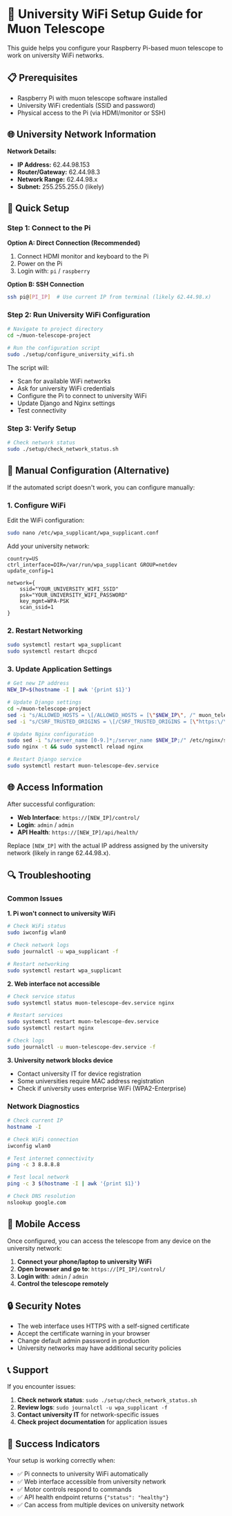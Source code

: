 # 🏫 University WiFi Setup Guide for Muon Telescope

This guide helps you configure your Raspberry Pi-based muon telescope to work on university WiFi networks.

## 📋 Prerequisites

- Raspberry Pi with muon telescope software installed
- University WiFi credentials (SSID and password)
- Physical access to the Pi (via HDMI/monitor or SSH)

## 🌐 University Network Information

**Network Details:**
- **IP Address:** 62.44.98.153
- **Router/Gateway:** 62.44.98.3
- **Network Range:** 62.44.98.x
- **Subnet:** 255.255.255.0 (likely)

## 🚀 Quick Setup

### Step 1: Connect to the Pi

**Option A: Direct Connection (Recommended)**
1. Connect HDMI monitor and keyboard to the Pi
2. Power on the Pi
3. Login with: `pi` / `raspberry`

**Option B: SSH Connection**
```bash
ssh pi@[PI_IP]  # Use current IP from terminal (likely 62.44.98.x)
```

### Step 2: Run University WiFi Configuration

```bash
# Navigate to project directory
cd ~/muon-telescope-project

# Run the configuration script
sudo ./setup/configure_university_wifi.sh
```

The script will:
- Scan for available WiFi networks
- Ask for university WiFi credentials
- Configure the Pi to connect to university WiFi
- Update Django and Nginx settings
- Test connectivity

### Step 3: Verify Setup

```bash
# Check network status
sudo ./setup/check_network_status.sh
```

## 🔧 Manual Configuration (Alternative)

If the automated script doesn't work, you can configure manually:

### 1. Configure WiFi

Edit the WiFi configuration:
```bash
sudo nano /etc/wpa_supplicant/wpa_supplicant.conf
```

Add your university network:
```
country=US
ctrl_interface=DIR=/var/run/wpa_supplicant GROUP=netdev
update_config=1

network={
    ssid="YOUR_UNIVERSITY_WIFI_SSID"
    psk="YOUR_UNIVERSITY_WIFI_PASSWORD"
    key_mgmt=WPA-PSK
    scan_ssid=1
}
```

### 2. Restart Networking

```bash
sudo systemctl restart wpa_supplicant
sudo systemctl restart dhcpcd
```

### 3. Update Application Settings

```bash
# Get new IP address
NEW_IP=$(hostname -I | awk '{print $1}')

# Update Django settings
cd ~/muon-telescope-project
sed -i "s/ALLOWED_HOSTS = \[/ALLOWED_HOSTS = [\"$NEW_IP\", /" muon_telescope/settings.py
sed -i "s/CSRF_TRUSTED_ORIGINS = \[/CSRF_TRUSTED_ORIGINS = [\"https:\/\/$NEW_IP\", /" muon_telescope/settings.py

# Update Nginx configuration
sudo sed -i "s/server_name [0-9.]*;/server_name $NEW_IP;/" /etc/nginx/sites-available/muon-telescope
sudo nginx -t && sudo systemctl reload nginx

# Restart Django service
sudo systemctl restart muon-telescope-dev.service
```

## 🌐 Access Information

After successful configuration:

- **Web Interface**: `https://[NEW_IP]/control/`
- **Login**: `admin` / `admin`
- **API Health**: `https://[NEW_IP]/api/health/`

Replace `[NEW_IP]` with the actual IP address assigned by the university network (likely in range 62.44.98.x).

## 🔍 Troubleshooting

### Common Issues

**1. Pi won't connect to university WiFi**
```bash
# Check WiFi status
sudo iwconfig wlan0

# Check network logs
sudo journalctl -u wpa_supplicant -f

# Restart networking
sudo systemctl restart wpa_supplicant
```

**2. Web interface not accessible**
```bash
# Check service status
sudo systemctl status muon-telescope-dev.service nginx

# Restart services
sudo systemctl restart muon-telescope-dev.service
sudo systemctl restart nginx

# Check logs
sudo journalctl -u muon-telescope-dev.service -f
```

**3. University network blocks device**
- Contact university IT for device registration
- Some universities require MAC address registration
- Check if university uses enterprise WiFi (WPA2-Enterprise)

### Network Diagnostics

```bash
# Check current IP
hostname -I

# Check WiFi connection
iwconfig wlan0

# Test internet connectivity
ping -c 3 8.8.8.8

# Test local network
ping -c 3 $(hostname -I | awk '{print $1}')

# Check DNS resolution
nslookup google.com
```

## 📱 Mobile Access

Once configured, you can access the telescope from any device on the university network:

1. **Connect your phone/laptop to university WiFi**
2. **Open browser and go to**: `https://[PI_IP]/control/`
3. **Login with**: `admin` / `admin`
4. **Control the telescope remotely**

## 🔒 Security Notes

- The web interface uses HTTPS with a self-signed certificate
- Accept the certificate warning in your browser
- Change default admin password in production
- University networks may have additional security policies

## 📞 Support

If you encounter issues:

1. **Check network status**: `sudo ./setup/check_network_status.sh`
2. **Review logs**: `sudo journalctl -u wpa_supplicant -f`
3. **Contact university IT** for network-specific issues
4. **Check project documentation** for application issues

## 🎯 Success Indicators

Your setup is working correctly when:

- ✅ Pi connects to university WiFi automatically
- ✅ Web interface accessible from university network
- ✅ Motor controls respond to commands
- ✅ API health endpoint returns `{"status": "healthy"}`
- ✅ Can access from multiple devices on university network 